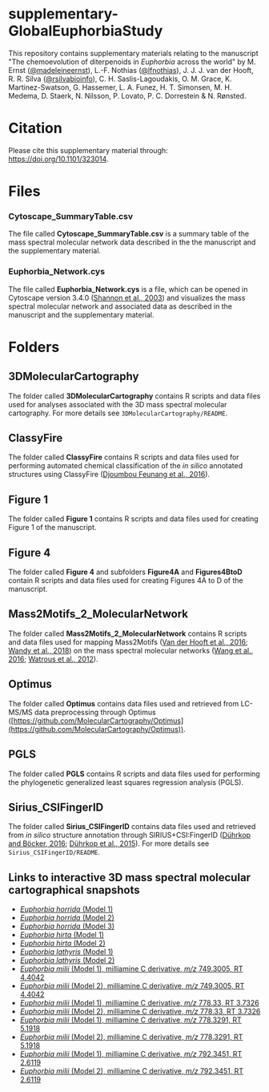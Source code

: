 # supplementary-GlobalEuphorbiaStudy

This repository contains supplementary materials relating to the manuscript 
"The chemoevolution of diterpenoids in <i>Euphorbia</i> across the world" by M. Ernst ([@madeleineernst](https://github.com/madeleineernst)), L.-F. Nothias ([@lfnothias](https://github.com/lfnothias)), J. J. J. van der Hooft, R. R. Silva ([@rsilvabioinfo](https://github.com/rsilvabioinfo)), C. H. Saslis-Lagoudakis, 
O.  M. Grace, K. Martinez-Swatson, G. Hassemer, L. A. Funez, H. T. Simonsen, M. H. Medema, 
D. Staerk, N. Nilsson, P. Lovato, P. C. Dorrestein & N. Rønsted.

# Citation

 Please cite this supplementary material through: https://doi.org/10.1101/323014.

# Files

### Cytoscape_SummaryTable.csv

The file called **Cytoscape_SummaryTable.csv** is a summary table of the mass spectral molecular network data described in the the manuscript and the supplementary material.

### Euphorbia_Network.cys

The file called **Euphorbia_Network.cys** is a file, which can be opened in Cytoscape version 3.4.0 ([Shannon et al., 2003](https://genome.cshlp.org/content/13/11/2498.full)) and visualizes the mass spectral molecular network and associated data as described in the manuscript and the supplementary material.


# Folders

## 3DMolecularCartography

The folder called **3DMolecularCartography** contains R scripts and data files used for analyses associated with the 3D mass spectral molecular cartography. For more details see `3DMolecularCartography/README`.


## ClassyFire

The folder called **ClassyFire** contains R scripts and data files used for performing automated chemical classification of the <i>in silico</i> annotated structures using ClassyFire ([Djoumbou Feunang et al., 2016](https://jcheminf.springeropen.com/articles/10.1186/s13321-016-0174-y)).

## Figure 1

The folder called **Figure 1** contains R scripts and data files used for creating Figure 1 of the manuscript.

## Figure 4

The folder called **Figure 4** and subfolders **Figure4A** and **Figures4BtoD** contain R scripts and data files used for creating Figures 4A to D of the manuscript.

## Mass2Motifs_2_MolecularNetwork

The folder called **Mass2Motifs_2_MolecularNetwork** contains R scripts and data files used for mapping Mass2Motifs ([Van der Hooft et al., 2016](http://www.pnas.org/content/113/48/13738.full); [Wandy et al., 2018](https://academic.oup.com/bioinformatics/article/34/2/317/4158166)) on the mass spectral molecular networks ([Wang et al., 2016](https://www.nature.com/articles/nbt.3597); [Watrous et al., 2012](http://www.pnas.org/content/109/26/E1743)). 

## Optimus

The folder called **Optimus** contains data files used and retrieved from LC-MS/MS data preprocessing through Optimus ([https://github.com/MolecularCartography/Optimus](https://github.com/MolecularCartography/Optimus)).

## PGLS

The folder called **PGLS** contains R scripts and data files used for performing the phylogenetic generalized least squares regression analysis (PGLS).

## Sirius_CSIFingerID

The folder called **Sirius_CSIFingerID** contains data files used and retrieved from <i>in silico</i> structure annotation through SIRIUS+CSI:FingerID ([Dührkop and Böcker, 2016](https://link.springer.com/chapter/10.1007%2F978-3-319-16706-0_10); [Dührkop et al., 2015](http://www.pnas.org/content/112/41/12580)). For more details see `Sirius_CSIFingerID/README`.

## Links to interactive 3D mass spectral molecular cartographical snapshots

* [<i>Euphorbia horrida</i> (Model 1)](https://ili.embl.de/?ftp://massive.ucsd.edu/MSV000081081/updates/2017-05-15_mernst_9ac10437/peak/EHorrida_Model1_WithRoots.stl;ftp://massive.ucsd.edu/MSV000081081/updates/2018-03-21_mernst_c88e7520/peak/X604.4476_10.9182_ID..2854_Horrida1.json;ftp://massive.ucsd.edu/MSV000081081/updates/2018-03-21_mernst_c88e7520/peak/EHorrida_Model1_features_MZmine.csv)
* [<i>Euphorbia horrida</i> (Model 2)](https://ili.embl.de/?ftp://massive.ucsd.edu/MSV000081081/updates/2017-05-15_mernst_9ac10437/peak/EHorrida_20160915_Model2_Clone_withroots.stl;ftp://massive.ucsd.edu/MSV000081081/updates/2018-03-21_mernst_c88e7520/peak/X604.4476_10.9182_ID..2854_Horrida2.json;ftp://massive.ucsd.edu/MSV000081081/updates/2018-03-21_mernst_c88e7520/peak/EHorrida_Model2_features_MZmine.csv)
* [<i>Euphorbia horrida</i> (Model 3)](https://ili.embl.de/?ftp://massive.ucsd.edu/MSV000081081/updates/2017-05-15_mernst_9ac10437/peak/EHorrida_20160915_Model3_withroots.stl;ftp://massive.ucsd.edu/MSV000081081/updates/2018-03-21_mernst_c88e7520/peak/X604.4476_10.9182_ID..2854_Horrida3.json;ftp://massive.ucsd.edu/MSV000081081/updates/2018-03-21_mernst_c88e7520/peak/EHorrida_Model3_features_MZmine.csv)
* [<i>Euphorbia hirta</i> (Model 1)](https://ili.embl.de/?ftp://massive.ucsd.edu/MSV000081081/updates/2017-05-15_mernst_9ac10437/peak/EHirta_20160908_Model2.stl;ftp://massive.ucsd.edu/MSV000081081/updates/2018-03-21_mernst_c88e7520/peak/X850.5811_13.8857_ID..529_Hirta1.json;ftp://massive.ucsd.edu/MSV000081081/updates/2018-03-21_mernst_c88e7520/peak/EHirta_Model1_features_MZmine.csv)
* [<i>Euphorbia hirta</i> (Model 2)](https://ili.embl.de/?ftp://massive.ucsd.edu/MSV000081081/updates/2017-05-15_mernst_9ac10437/peak/EHirta_20160908_Model2.stl;ftp://massive.ucsd.edu/MSV000081081/updates/2018-03-21_mernst_c88e7520/peak/X850.5811_13.8857_ID..529_Hirta2.json;ftp://massive.ucsd.edu/MSV000081081/updates/2018-03-21_mernst_c88e7520/peak/EHirta_Model2_features_MZmine.csv)
* [<i>Euphorbia lathyris</i> (Model 1)](https://ili.embl.de/?ftp://massive.ucsd.edu/MSV000081081/peak/ELathyris_Final.stl;ftp://massive.ucsd.edu/MSV000081081/updates/2018-03-21_mernst_c88e7520/peak/X630.3619_4.8084_ID..2894_Lathyris1.json;ftp://massive.ucsd.edu/MSV000081081/updates/2018-03-21_mernst_c88e7520/peak/ELathyris_Model1_features_MZmine.csv)
* [<i>Euphorbia lathyris</i> (Model 2)](https://ili.embl.de/?ftp://massive.ucsd.edu/MSV000081081/peak/ELathyris_Final.stl;ftp://massive.ucsd.edu/MSV000081081/updates/2018-03-21_mernst_c88e7520/peak/X630.3619_4.8084_ID..2894_Lathyris2.json;ftp://massive.ucsd.edu/MSV000081081/updates/2018-03-21_mernst_c88e7520/peak/ELathyris_Model2_features_MZmine.csv)
* [<i>Euphorbia milii</i> (Model 1), milliamine C derivative, <i>m/z</i> 749.3005, RT 4.4042](https://ili.embl.de/?ftp://massive.ucsd.edu/MSV000081081/updates/2017-05-15_mernst_9ac10437/peak/EMilii_withRoots.stl;ftp://massive.ucsd.edu/MSV000081081/updates/2018-03-21_mernst_c88e7520/peak/X749.3005_4.4042_ID..2213_Milii1.json;ftp://massive.ucsd.edu/MSV000081081/updates/2018-03-21_mernst_c88e7520/peak/EMilii_Model1_features_MZmine.csv)
* [<i>Euphorbia milii</i> (Model 2), milliamine C derivative, <i>m/z</i> 749.3005, RT 4.4042](https://ili.embl.de/?ftp://massive.ucsd.edu/MSV000081081/updates/2017-05-15_mernst_9ac10437/peak/EMilii_withRoots.stl;ftp://massive.ucsd.edu/MSV000081081/updates/2018-03-21_mernst_c88e7520/peak/X749.3005_4.4042_ID..2213_Milii2.json;ftp://massive.ucsd.edu/MSV000081081/updates/2018-03-21_mernst_c88e7520/peak/EMilii_Model2_features_MZmine.csv)
* [<i>Euphorbia milii</i> (Model 1), milliamine C derivative, <i>m/z</i> 778.33, RT 3.7326](https://ili.embl.de/?ftp://massive.ucsd.edu/MSV000081081/updates/2017-05-15_mernst_9ac10437/peak/EMilii_withRoots.stl;ftp://massive.ucsd.edu/MSV000081081/updates/2018-04-30_mernst_ec3691ad/peak/X778.33_3.7326_ID..1214_Milii1.json;ftp://massive.ucsd.edu/MSV000081081/updates/2018-03-21_mernst_c88e7520/peak/EMilii_Model1_features_MZmine.csv)
* [<i>Euphorbia milii</i> (Model 2), milliamine C derivative, <i>m/z</i> 778.33, RT 3.7326](https://ili.embl.de/?ftp://massive.ucsd.edu/MSV000081081/updates/2017-05-15_mernst_9ac10437/peak/EMilii_withRoots.stl;ftp://massive.ucsd.edu/MSV000081081/updates/2018-04-30_mernst_ec3691ad/peak/X778.33_3.7326_ID..1214_Milii2.json;ftp://massive.ucsd.edu/MSV000081081/updates/2018-03-21_mernst_c88e7520/peak/EMilii_Model2_features_MZmine.csv)
* [<i>Euphorbia milii</i> (Model 1), milliamine C derivative, <i>m/z</i> 778.3291, RT 5.1918](https://ili.embl.de/?ftp://massive.ucsd.edu/MSV000081081/updates/2017-05-15_mernst_9ac10437/peak/EMilii_withRoots.stl;ftp://massive.ucsd.edu/MSV000081081/updates/2018-04-30_mernst_ec3691ad/peak/X778.3291_5.1918_ID..1134_Milii1.json;ftp://massive.ucsd.edu/MSV000081081/updates/2018-03-21_mernst_c88e7520/peak/EMilii_Model1_features_MZmine.csv)
* [<i>Euphorbia milii</i> (Model 2), milliamine C derivative, <i>m/z</i> 778.3291, RT 5.1918](https://ili.embl.de/?ftp://massive.ucsd.edu/MSV000081081/updates/2017-05-15_mernst_9ac10437/peak/EMilii_withRoots.stl;ftp://massive.ucsd.edu/MSV000081081/updates/2018-04-30_mernst_ec3691ad/peak/X778.3291_5.1918_ID..1134_Milii2.json;ftp://massive.ucsd.edu/MSV000081081/updates/2018-03-21_mernst_c88e7520/peak/EMilii_Model2_features_MZmine.csv)
* [<i>Euphorbia milii</i> (Model 1), milliamine C derivative, <i>m/z</i> 792.3451, RT 2.6119](https://ili.embl.de/?ftp://massive.ucsd.edu/MSV000081081/updates/2017-05-15_mernst_9ac10437/peak/EMilii_withRoots.stl;ftp://massive.ucsd.edu/MSV000081081/updates/2018-04-30_mernst_ec3691ad/peak/X792.3451_2.6119_ID..1210_Milii1.json;ftp://massive.ucsd.edu/MSV000081081/updates/2018-03-21_mernst_c88e7520/peak/EMilii_Model1_features_MZmine.csv)
* [<i>Euphorbia milii</i> (Model 2), milliamine C derivative, <i>m/z</i> 792.3451, RT 2.6119](https://ili.embl.de/?ftp://massive.ucsd.edu/MSV000081081/updates/2017-05-15_mernst_9ac10437/peak/EMilii_withRoots.stl;ftp://massive.ucsd.edu/MSV000081081/updates/2018-04-30_mernst_ec3691ad/peak/X792.3451_2.6119_ID..1210_Milii2.json;ftp://massive.ucsd.edu/MSV000081081/updates/2018-03-21_mernst_c88e7520/peak/EMilii_Model2_features_MZmine.csv)


